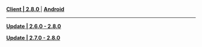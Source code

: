 **[Client | 2.8.0 ](https://hk4e-download.oss-cn-shanghai.aliyuncs.com/client_app/download/pc_zip/20220625003700_3RiwWggLSQ14iInN/YuanShen_2.8.0.zip)**| **[Android](https://hk4e-download.oss-cn-shanghai.aliyuncs.com/client_app/download/Android/20220704153809_VQU8ZYPfctnoKBrB/ydbackup21/yuanshen_2.8.0.apk)**

---

**[Update | 2.6.0 - 2.8.0](https://hk4e-download.oss-cn-shanghai.aliyuncs.com/client_app/update/hk4e_cn/18/game_2.6.0_2.8.0_hdiff_z8sdMlFY30RawybQ.zip)**

**[Update | 2.7.0 - 2.8.0](https://hk4e-download.oss-cn-shanghai.aliyuncs.com/client_app/update/hk4e_cn/18/game_2.7.0_2.8.0_hdiff_9yer4R2xEMmBnLpl.zip)**
